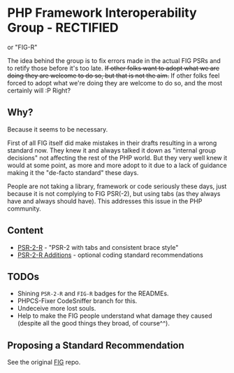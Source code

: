 # PHP Framework Interoperability Group - RECTIFIED

or "FIG-R"

The idea behind the group is to fix errors made in the actual FIG PSRs and to retify those
before it's too late.
~~If other folks want to adopt what we are doing they are welcome to do so, but that is not the aim.~~
If other folks feel forced to adopt what we're doing they are welcome to
do so, and the most certainly will :P Right?

## Why?
Because it seems to be necessary.

First of all FIG itself did make mistakes in their drafts resulting in a wrong standard now.
They knew it and always talked it down as "internal group decisions" not affecting the rest of the PHP
world. But they very well knew it would at some point, as more and more adopt to it due to a lack
of guidance making it the "de-facto standard" these days.

People are not taking a library, framework or code seriously these days, just because
it is not complying to FIG PSR(-2), but using tabs (as they always have and always should have).
This addresses this issue in the PHP community.

## Content

- [PSR-2-R](PSR-2-R-coding-style-guide.md) - "PSR-2 with tabs and consistent brace style"
- [PSR-2-R Additions](PSR-2-R-coding-style-guide-additions.md) - optional coding standard recommendations

## TODOs

- Shining `PSR-2-R` and `FIG-R` badges for the READMEs.
- PHPCS-Fixer CodeSniffer branch for this.
- Undeceive more lost souls.
- Help to make the FIG people understand what damage they caused (despite all the good things they broad, of course^^).

## Proposing a Standard Recommendation

See the original [FIG] repo.

[FIG]: https://github.com/php-fig/fig-standards